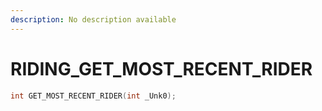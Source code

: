 ```yaml
---
description: No description available 
---
```


# RIDING\_GET_MOST_RECENT_RIDER

```cpp
int GET_MOST_RECENT_RIDER(int _Unk0);
```